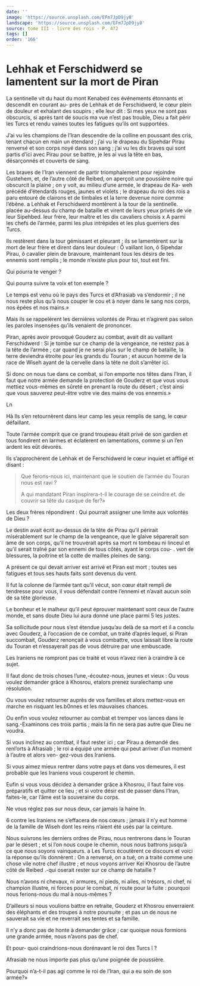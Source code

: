```yaml
---
date: ''
image: 'https://source.unsplash.com/EFm7JpD9jy8'
landscape: 'https://source.unsplash.com/EFm7JpD9jy8'
source: tome III - livre des rois - P. 472
tags: []
order: '166'
---
```


# Lehhak et Ferschidwerd se lamentent sur la mort de Piran

La sentinelle vit du haut du mont Kenabed ces événements étonnants et descendit en courant au-
près de Lehhak et de Ferschidwerd, le cœur plein de douleur et exhalant des soupirs ; elle leur dit : Si mes yeux ne sont pas obscurcis, si après tant de soucis ma vue n’est pas trouble, Dieu a fait périr les Turcs et rendu vaines toutes les fatigues qu’ils ont supportées.

J’ai vu les champions de l’Iran descendre de la colline en poussant des cris, tenant chacun en main un étendard ; j’ai vu le drapeau du Sipehdar Pirau renversé et son corps noyé dans son sang ; j’ai vu les dix braves qui sont partis d’ici avec Pirau pour se battre, je les ai vus la tête en bas, désarçonnés et couverts de sang.

Les braves de l’Iran viennent de partir triomphalement pour rejoindre Gustehem, et, de l’autre côté de Reibed, on aperçoit une poussière noire qui obscurcit la plaine ; on y voit, au milieu d’une armée, le drapeau de Ka- weh précédé d’étendards rouges, jaunes et violets ; le drapeau du roi des rois a paru entouré de clairons et de timbales et la terre devenue noire comme l’ébène. a Lehhak et Ferschidwerd montèrent à la tour de la sentinelle. placée au-dessus du champ de bataille et virent de leurs yeux privés de vie leur Sipehbed. leur frère, leur maître et les dix cavaliers choisis x
 A parmi les chefs de l’armée, parmi les plus intrépides et les plus guerriers des Turcs.

Ils restèrent dans la tour gémissant et pleurant ; ils se lamentèrent sur la mort de leur frère et dirent dans leur douleur : Ô vaillant lion, ô Sipehdar Pirau, ô cavalier plein de bravoure, maintenant tous les désirs de tes ennemis sont remplis ; le monde n’existe plus pour toi, tout est fini.

Qui pourra te venger ?

Qui pourra suivre ta voix et ton exemple ?

Le temps est venu où le pays des Turcs et d’Afrasiab va s’endormir ; il ne nous reste plus qu’à nous couper le cou et à noyer dans le sang nos corps, nos épées et nos mains.»

Mais ils se rappelèrent les dernières volontés de Pirau et n’agirent pas selon les paroles insensées qu’ils venaient de prononcer.

Piran, après avoir provoqué Gouderz au combat, avait dit au vaillant Ferschidwerd : Si je tombe sur ce champ de la vengeance, ne restez pas à la tête de l’armée ; car quand je ne serai plus sur le champ de bataille, la terre deviendra étroite pour les grands du Touran ; et aucun homme de la race de Wiseh ayant de la cervelle dans la tête ne doit s’arrêter ici.

Si donc on nous tue dans ce combat, si l’on emporte nos têtes dans l’Iran, il faut que notre armée demande la protection de Gouderz et que vous vous mettiez vous-mêmes en sûreté en prenant la route du désert ; c’est ainsi que vous sauverez peut-être votre vie des mains de vos ennemis.»

Ln

Hà Ils s’en retournèrent dans leur camp les yeux remplis de sang, le cœur défaillant.

Toute l’armée comprit que ce grand troupeau était privé de son gardien et tous fondirent en larmes et éclatèrent en lamentations, comme si un l’en ardent les eût dévorés.

Ils s’approchèrent de Lehhak et de Ferschidwerd le cœur inquiet et affligé et disant :

> Que ferons-nous ici, maintenant que le soutien de l’armée du Touran nous est ravi ?
>
> A qui mandatant Piran inspirera-t-il le courage de se ceindre et. de couvrir sa tête du casque de fer?»

Les deux frères répondirent : Qui pourrait assigner une limite aux volontés de Dieu ?

Le destin avait écrit au-dessus de la tête de Pirau qu’il périrait misérablement sur le champ de la vengeance, que le glaive séparerait son âme de son corps, qu’il ne trouverait après sa mort ni tombeau ni linceul et qu’il serait traîné par son ennemi de tous côtés, ayant le corps cou-
. vert de blessures, la poitrine et la cotte de mailles pleines de sang.

A présent ce qui devait arriver est arrivé et Piran est mort ; toutes ses fatigues et tous ses hauts faits sont devenus du vent.

Il fut la colonne de l’armée tant qu’il vécut, son cœur était rempli de tendresse pour vous, il vous défendait contre l’ennemi et n’avait aucun soin de sa tête glorieuse.

Le bonheur et le malheur qu’il peut éprouver maintenant sont ceux de l’autre monde, et sans doute Dieu lui aura donné une place parmi 5 les justes.

Sa sollicitude pour nous s’est étendue jusqu’au delà de sa mort et il a conclu avec Gouderz, à l’occasion de ce combat, un traité d’après lequel, si Piran succombait, Gouderz renonçait à vous combattre, vous laissait libre la route du Touran et n’essayerait pas de vous détruire par une embuscade.

Les Iraniens ne rompront pas ce traité et vous n’avez rien à craindre à ce sujet.

Il faut donc de trois choses l’une,-écoutez-nous, jeunes et vieux : Ou vous voulez demander grâce à Khosrou, etalors prenez suralechamp une résolution.

Ou vous voulez retourner auprès de vos familles et alors mettez-vous en marche en risquant les.b0nnes et les mauvaises chances.

Ou enfin vous voulez retourner au combat et tremper vos lances dans le sang.-Examinons ces trois partis ; mais la fin ne sera pas autre que Dieu ne voudra.

Si vous inclinez au comtbat, il faut rester ici ; car Pirau a demandé des renl’orts à Afrasiab ; le roi a équipé une armée qui peut arriver d’un moment à l’autre et alors ven- gez-vous des Iraniens.

Si vous aimez mieux rentrer dans votre pays et dans vos demeures, il est probable que les Iraniens vous couperont le chemin.

Eufin si vous vous décidez à demander grâce à Khosrou, il faut faire vos préparatifs et quitter ce lieu ; et si votre désir est de passer dans l’Iran, faites-le, car l’âme est la souveraine du corps.

Ne vous réglez pas sur nous deux, car jamais la haine ln.

6 contre les Iraniens ne s’effacera de nos cœurs ; jamais il n’y eut homme de la famille de Wiseh dont les reins n’aient été usés par la ceinture.

Nous suivrons les derniers ordres de Pirau, nous rentrerons dans le Touran par le désert ; et si l’on nous coupe le chemin, nous nous battrons jusqu’à ce que nous soyons vainqueurs. a Les Turcs écoutèrent ce discours et voici la réponse qu’ils donnèrent : On a renversé, on a tué, on a traité comme une chose vile notre chef illustre ; et nous voyons arriver Keï Khosrou de l’autre côté de Reibed .-qui oserait rester sur ce champ de hataille ?

Nous n’avons ni chevaux, ni armures, ni pieds, ni ailes, ni trésors, ni chef, ni champion illustre, ni forces pour le combat, ni route pour la fuite : pourquoi nous ferions-nous du mal à nous-mêmes ?

D’ailleurs si nous voulions battre en retraite, Gouderz et Khosrou enverraient des éléphants et des troupes à notre poursuite ; et pas un de nous ne sauverait sa vie et ne reverrait ses tentes et sa famille.

Il n’y a donc pas de honte à demander grâce ; car quoique nous formions une grande armée, nous n’avons pas de chef.

Et pour- quoi craindrions-nous dorénavant le roi des Turcs î ?

Afrasiab ne nous importe pas plus qu’une poignée de poussière.

Pourquoi n’a-t-il pas agi comme le roi de l’Iran, qui a eu soin de son armée?»
